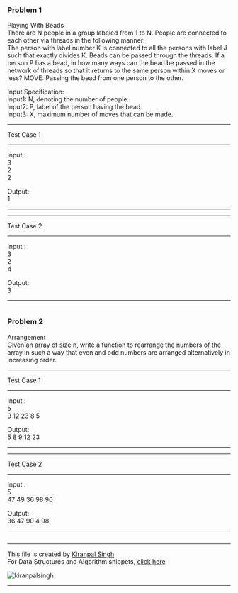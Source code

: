 ### Problem 1
Playing With Beads   
There are N people in a group labeled from 1 to N. People are connected to each other via threads in the following manner:    
The person with label number K is connected to all the persons with label J such that exactly divides K. Beads can be passed through the threads. If a person P has a bead, in how many ways can the bead be passed in the network of threads so that it returns to the same person within X moves or less?
MOVE: Passing the bead from one person to the other.   

Input Specification:   
Input1: N, denoting the number of people.   
Input2: P, label of the person having the bead.   
Input3: X, maximum number of moves that can be made.   


**********************************************
Test Case 1   
**********************************************
Input :   
3   
2   
2   

Output:   
1
**********************************************

**********************************************
Test Case 2   
**********************************************
Input :   
3   
2   
4   

Output:   
3
**********************************************



```cpp
```

### Problem 2   
Arrangement   
Given an array of size n, write a function to rearrange the numbers of the array in such a way that even and odd numbers are arranged alternatively in increasing order. 

**********************************************
Test Case 1   
**********************************************
Input :   
5    
9 12 23 8 5   

Output:   
5 8 9 12 23   
**********************************************

**********************************************
Test Case 2 
**********************************************
Input :   
5    
47 49 36 98 90   

Output:   
36 47 90 4 98    
**********************************************

```cpp

```


---
This file is created by [Kiranpal Singh](https://github.com/kiranpalsingh1806) <br>
For Data Structures and Algorithm snippets, [click here](https://github.com/kiranpalsingh1806/DSA-Code-Snippets) <br>
<p align="left"> <img src="https://komarev.com/ghpvc/?username=kiranpalsingh1806&label=Views&color=blue&style=plastic" alt="kiranpalsingh" /> </p>

---
